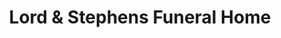 ---
title: "Lord & Stephens Funeral Home"
url: /athens/lord-and-stephens-funeral-home/
shop: funeral directors
---